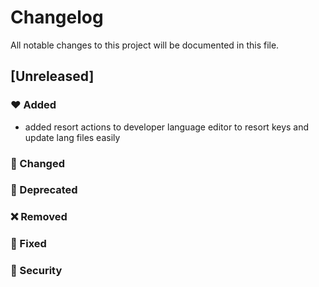 # Changelog
All notable changes to this project will be documented in this file.

## [Unreleased]

### :heart: Added
* added resort actions to developer language editor to resort keys and update lang files easily

### :pencil: Changed


### :construction: Deprecated


### :x: Removed


### :wrench: Fixed


### :police_car: Security


